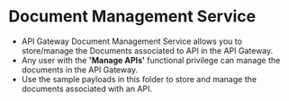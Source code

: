 # Document Management Service

* API Gateway Document Management Service allows you to store/manage the Documents associated to API in the API Gateway.
* Any user with the **'Manage APIs'** functional privilege can manage the documents in the API Gateway.
* Use the sample payloads in this folder to store and manage the documents associated with an API.